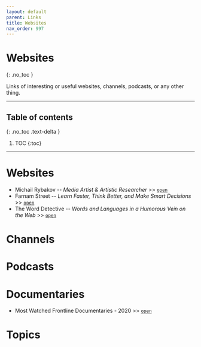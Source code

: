 ```yaml
---
layout: default
parent: Links
title: Websites
nav_order: 997
---
```


# Websites
{: .no_toc }

Links of interesting or useful websites, channels, podcasts, or any other thing.

---

## Table of contents
{: .no_toc .text-delta }

1. TOC
{:toc}

---

# Websites

- Michail Rybakov -- *Media Artist & Artistic Researcher* >> [`open`](https://rybakov.com/)
- Farnam Street -- *Learn Faster, Think Better, and Make Smart Decisions* >> [`open`](https://fs.blog/)
- The Word Detective -- *Words and Languages in a Humorous Vein on the Web* >> [`open`](http://www.word-detective.com/)

# Channels

# Podcasts

# Documentaries

- Most Watched Frontline Documentaries - 2020 >> [`open`](https://www.pbs.org/wgbh/frontline/article/watch-10-most-streamed-frontline-2020-documentaries/)

# Topics


